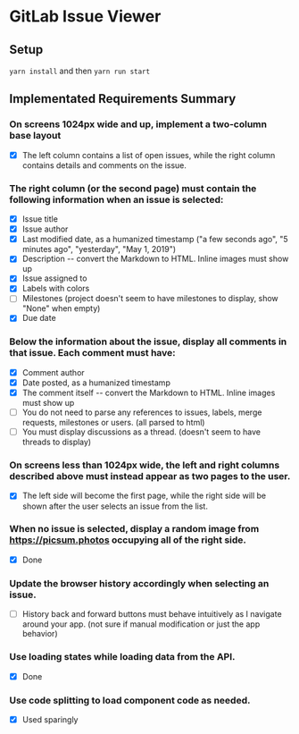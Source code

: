 # GitLab Issue Viewer

## Setup

`yarn install` and then `yarn run start`

## Implementated Requirements Summary

### On screens 1024px wide and up, implement a two-column base layout

- [x] The left column contains a list of open issues, while the right column contains details and comments on the issue.

### The right column (or the second page) must contain the following information when an issue is selected:

- [x] Issue title
- [x] Issue author
- [x] Last modified date, as a humanized timestamp ("a few seconds ago", "5 minutes ago", "yesterday", "May 1, 2019")
- [x] Description -- convert the Markdown to HTML. Inline images must show up
- [x] Issue assigned to
- [x] Labels with colors
- [ ] Milestones (project doesn't seem to have milestones to display, show "None" when empty)
- [x] Due date

### Below the information about the issue, display all comments in that issue. Each comment must have:

- [x] Comment author
- [x] Date posted, as a humanized timestamp
- [x] The comment itself -- convert the Markdown to HTML. Inline images must show up
- [ ] You do not need to parse any references to issues, labels, merge requests, milestones or users. (all parsed to html)
- [ ] You must display discussions as a thread. (doesn't seem to have threads to display)

### On screens less than 1024px wide, the left and right columns described above must instead appear as two pages to the user.

- [x] The left side will become the first page, while the right side will be shown after the user selects an issue from the list.

### When no issue is selected, display a random image from https://picsum.photos occupying all of the right side.

- [x] Done

### Update the browser history accordingly when selecting an issue.

- [ ] History back and forward buttons must behave intuitively as I navigate around your app. (not sure if manual modification or just the app behavior)

### Use loading states while loading data from the API.

- [x] Done

### Use code splitting to load component code as needed.

- [x] Used sparingly
